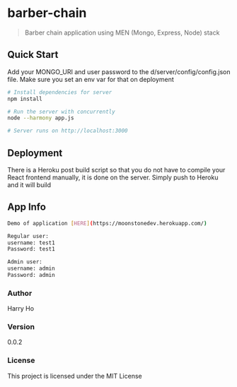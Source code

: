 # barber-chain
> Barber chain application using MEN (Mongo, Express, Node) stack

## Quick Start

Add your MONGO_URI and user password to the d/server/config/config.json file. Make sure you set an env var for that on deployment

```bash
# Install dependencies for server
npm install

# Run the server with concurrently
node --harmony app.js

# Server runs on http://localhost:3000
```

## Deployment

There is a Heroku post build script so that you do not have to compile your React frontend manually, it is done on the server. Simply push to Heroku and it will build

## App Info
```bash
Demo of application [HERE](https://moonstonedev.herokuapp.com/)

Regular user:
username: test1
Password: test1

Admin user:
username: admin
Password: admin
```

### Author

Harry Ho

### Version

0.0.2

### License

This project is licensed under the MIT License
